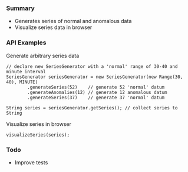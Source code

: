 ### Summary
* Generates series of normal and anomalous data
* Visualize series data in browser

### API Examples
Generate arbitrary series data
```$xslt
// declare new SeriesGenerator with a 'normal' range of 30-40 and minute interval
SeriesGenerator seriesGenerator = new SeriesGenerator(new Range(30, 40), MINUTE)
		.generateSeries(52)    // generate 52 'normal' datum
		.generateAnomalies(12) // generate 12 anomalous datum
		.generateSeries(37)    // generate 37 'normal' datum
		
String series = seriesGenerator.getSeries(); // collect series to String
```

Visualize series in browser
```$xslt
visualizeSeries(series);
```

### Todo
* Improve tests
